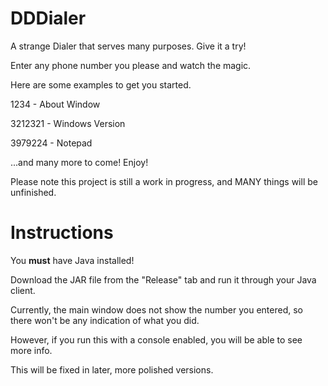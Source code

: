 # DDDialer
A strange Dialer that serves many purposes. Give it a try!

Enter any phone number you please and watch the magic.

Here are some examples to get you started.

1234 - About Window

3212321 - Windows Version

3979224 - Notepad


...and many more to come!
Enjoy!

Please note this project is still a work in progress, and MANY things will be unfinished.

# Instructions
You **must** have Java installed!

Download the JAR file from the "Release" tab and run it through your Java client.

Currently, the main window does not show the number you entered, so there won't be any indication of what you did.

However, if you run this with a console enabled, you will be able to see more info.

This will be fixed in later, more polished versions.
